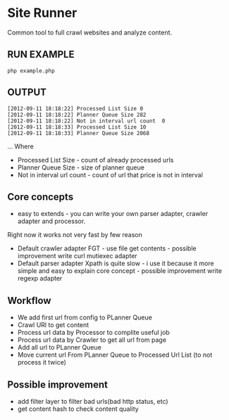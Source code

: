 Site Runner 
=============
Common tool to full crawl  websites and analyze content.

RUN EXAMPLE
-------------

	php example.php

OUTPUT
-------------
	[2012-09-11 18:18:22] Processed List Size 0
	[2012-09-11 18:18:22] Planner Queue Size 282
	[2012-09-11 18:18:22] Not in interval url count  0
	[2012-09-11 18:18:33] Processed List Size 10
	[2012-09-11 18:18:33] Planner Queue Size 2068
...
Where 

 * Processed List Size - count of already processed urls
 * Planner Queue Size - size of planner queue
 * Not in interval url count - count of url that  price is not in interval

Core concepts
-------------  
 * easy to extends - you can write your own parser adapter, crawler adapter and processor.

Right now it works not very fast by few reason
 * Default crawler adapter FGT - use file get contents - possible improvement write curl mutiexec adapter
 * Default parser adapter Xpath is quite slow - i use it because it more simple and easy to explain core concept - possible improvement write regexp adapter

Workflow
-------------

 * We add first url from config to PLanner Queue
 * Crawl URl to get content
 * Process url data by Processor to complite useful job
 * Process url data by Crawler to get all url from page
 * Add all url to PLanner Queue
 * Move current url From PLanner Queue to Processed Url List (to not process it twice)

Possible improvement
------------- 
 * add filter layer to filter bad urls(bad http status, etc)
 * get content hash to check content quality   
